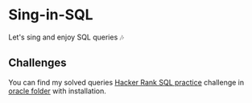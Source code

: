 # Sing-in-SQL

Let's sing and enjoy SQL queries 🎶

## Challenges

You can find my solved queries [Hacker Rank SQL practice](https://www.hackerrank.com/domains/sql) challenge in [oracle folder](https://github.com/ImShakthi/sing-in-sql/tree/main/oracle) with installation. 